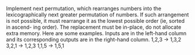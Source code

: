 Implement next permutation, which rearranges numbers into the lexicographically next greater permutation of numbers.
If such arrangement is not possible, it must rearrange it as the lowest possible order (ie, sorted in ascend- ing order).
The replacement must be in-place, do not allocate extra memory.
Here are some examples. Inputs are in the left-hand column and its corresponding outputs are in the right-hand column.
  1,2,3 → 1,3,2
  3,2,1 → 1,2,3
  1,1,5 → 1,5,1


